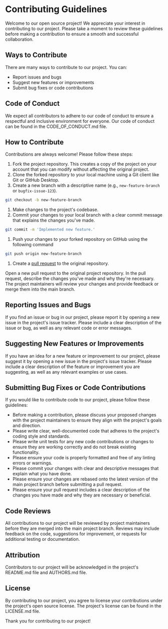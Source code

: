 # Contributing Guidelines
Welcome to our open source project! We appreciate your interest in contributing to our project. Please take a moment to review these guidelines before making a contribution to ensure a smooth and successful collaboration.

## Ways to Contribute
There are many ways to contribute to our project. You can:

- Report issues and bugs
- Suggest new features or improvements
- Submit bug fixes or code contributions

## Code of Conduct
We expect all contributors to adhere to our code of conduct to ensure a respectful and inclusive environment for everyone. Our code of conduct can be found in the CODE_OF_CONDUCT.md file.

## How to Contribute

Contributions are always welcome! Please follow these steps:

1. Fork the project repository. This creates a copy of the project on your account that you can modify without affecting the original project.
2. Clone the forked repository to your local machine using a Git client like Git or GitHub Desktop.
3. Create a new branch with a descriptive name (e.g., `new-feature-branch` or `bugfix-issue-123`).
```sh
git checkout -b new-feature-branch
```
1. Make changes to the project's codebase.
2. Commit your changes to your local branch with a clear commit message that explains the changes you've made.
```sh
git commit -m 'Implemented new feature.'
```
1. Push your changes to your forked repository on GitHub using the following command
```sh
git push origin new-feature-branch
```
1. Create a [pull request](https://github.com/eli64s/README-AI/pulls) to the original repository.

Open a new pull request to the original project repository. In the pull request, describe the changes you've made and why they're necessary. 
The project maintainers will review your changes and provide feedback or merge them into the main branch.

## Reporting Issues and Bugs

If you find an issue or bug in our project, please report it by opening a new issue in the project's issue tracker. Please include a clear description of the issue or bug, as well as any relevant code or error messages.

## Suggesting New Features or Improvements

If you have an idea for a new feature or improvement to our project, please suggest it by opening a new issue in the project's issue tracker. Please include a clear description of the feature or improvement you are suggesting, as well as any relevant examples or use cases.

## Submitting Bug Fixes or Code Contributions

If you would like to contribute code to our project, please follow these guidelines:

- Before making a contribution, please discuss your proposed changes with the project maintainers to ensure they align with the project's goals and direction.
- Please write clear, well-documented code that adheres to the project's coding style and standards.
- Please write unit tests for any new code contributions or changes to ensure they are working correctly and do not break existing functionality.
- Please ensure your code is properly formatted and free of any linting errors or warnings.
- Please commit your changes with clear and descriptive messages that explain what you have done.
- Please ensure your changes are rebased onto the latest version of the main project branch before submitting a pull request.
- Please ensure your pull request includes a clear description of the changes you have made and why they are necessary or beneficial.

## Code Reviews

All contributions to our project will be reviewed by project maintainers before they are merged into the main project branch. Reviews may include feedback on the code, suggestions for improvement, or requests for additional testing or documentation.

## Attribution

Contributors to our project will be acknowledged in the project's README.md file and AUTHORS.md file.

## License

By contributing to our project, you agree to license your contributions under the project's open source license. The project's license can be found in the LICENSE.md file.

Thank you for contributing to our project!
